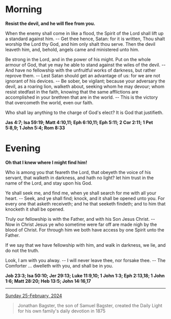 # Morning

**Resist the devil, and he will flee from you.**
 
When the enemy shall come in like a flood, the Spirit of the Lord shall lift up a standard against him. -- Get thee hence, Satan: for it is written, Thou shalt worship the Lord thy God, and him only shalt thou serve. Then the devil leaveth him, and, behold, angels came and ministered unto him.
 
Be strong in the Lord, and in the power of his might. Put on the whole armour of God, that ye may he able to stand against the wiles of the devil. -- And have no fellowship with the unfruitful works of darkness, but rather reprove them. -- Lest Satan should get an advantage of us: for we are not ignorant of his devices. -- Be sober, be vigilant; because your adversary the devil, as a roaring lion, walketh about, seeking whom he may devour; whom resist stedfast in the faith, knowing that the same afflictions are accomplished in your brethren that are in the world. -- This is the victory that overcometh the world, even our faith.
 
Who shall lay anything to the charge of God's elect? It is God that justifieth.  

**Jas 4:7; Isa 59:19; Matt 4:10,11; Eph 6:10,11; Eph 5:11; 2 Cor 2:11; 1 Pet 5:8,9; 1 John 5:4; Rom 8:33**

# Evening

**Oh that I knew where I might find him!**
 
Who is among you that feareth the Lord, that obeyeth the voice of his servant, that walketh in darkness, and hath no light? let him trust in the name of the Lord, and stay upon his God.
 
Ye shall seek me, and find me, when ye shall search for me with all your heart. -- Seek, and ye shall find; knock, and it shall be opened unto you. For every one that asketh receiveth; and he that seeketh findeth; and to him that knocketh it shall be opened.
 
Truly our fellowship is with the Father, and with his Son Jesus Christ. -- Now in Christ Jesus ye who sometime were far off are made nigh by the blood of Christ. For through him we both have access by one Spirit unto the Father.
 
If we say that we have fellowship with him, and walk in darkness, we lie, and do not the truth.
 
Look, I am with you alway. -- I will never leave thee, nor forsake thee. -- The Comforter ... dwelleth with you, and shall be in you.  

**Job 23:3; Isa 50:10; Jer 29:13; Luke 11:9,10; 1 John 1:3; Eph 2:13,18; 1 John 1:6; Matt 28:20; Heb 13:5; John 14:16,17**

---

[Sunday 25-February, 2024](https://t.me/s/daily_light)

> Jonathan Bagster, the son of Samuel Bagster, created the Daily Light for his own family's daily devotion in 1875

